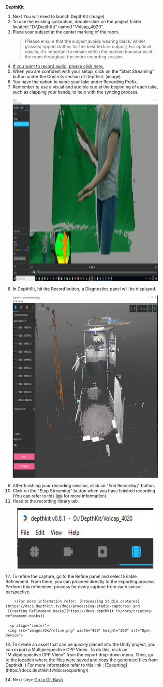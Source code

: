  **DepthKit**
1. Next You will need to launch DepthKit (image)
2. To use the existing calibration, double-click on the project folder located: "D:\DepthKit" named "Volcap_4020".
3. Place your subject at the center marking of the room. 
	>(Please ensure that the subject avoids wearing black/ white/ glasses/ ripped clothes for the best texture output.)
	> For optimal results, it's important to remain within the marked boundaries of the room throughout the entire recording session.
4. [If you want to record audio, please click here.](reaper.md)
5. When you are confident with your setup, click on the "Start Streaming" button under the Controls section of Depthkit. (image)
6. You have the option to name your take under Recording Prefix.
7. Remember to use a visual and audible cue at the beginning of each take, such as clapping your hands, to help with the syncing process.
      <p align="center">
     <img src="images/DK/clap.png" width="750" height="600" alt="Open Device">
   </p>
8. In DepthKit, hit the Record button, a Diagnostics panel will be displayed.
       <p align="center">
     <img src="images/DK/main.PNG" width="1000" height="600" alt="Open Device">
   </p>
9. After finishing your recording session, click on "End Recording" button.
10. Click on the "Stop Streaming" button when you have finished recording. (You can refer to this [link](https://docs.depthkit.tv/docs/studio-recording) for more information)
11. Head to the recording library tab.
      <p align="center">
     <img src="images/DK/library.PNG" width="450" height="200" alt="Open Device">
   </p>
12. To refine the capture, go to the Refine panel and select Enable Refinement. From there, you can proceed directly to the exporting process. Perform this refinement process for every capture from each sensor perspective.
    
    	>(For more information refer: [Processing Studio captures](https://docs.depthkit.tv/docs/processing-studio-captures) and
     [Creating Refinement masks](https://docs.depthkit.tv/docs/creating-refinement-masks))
     
      <p align="center">
     <img src="images/DK/refine.png" width="450" height="300" alt="Open Device">
   </p>
13. To create an asset that can be quickly placed into  the  Unity project, you can export a Multiperspective CPP Video. To do this, click on "Multiperspective CPP Video" from the export drop-down menu. Then, go to the location where the files were saved and copy the generated files from Depthkit. ( For more information refer to this link : [Exporting](https://docs.depthkit.tv/docs/exporting))

14. Next step: [Go to Git Bash](Gitbash.md)
